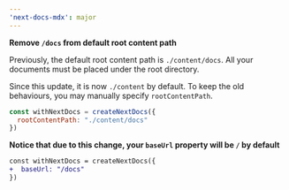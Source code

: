 ```yaml
---
'next-docs-mdx': major
---
```


**Remove `/docs` from default root content path**

Previously, the default root content path is `./content/docs`. All your documents must be placed under the root directory.

Since this update, it is now `./content` by default. To keep the old behaviours, you may manually specify `rootContentPath`.

```js
const withNextDocs = createNextDocs({
  rootContentPath: "./content/docs"
})
```

**Notice that due to this change, your `baseUrl` property will be `/` by default**

```diff
const withNextDocs = createNextDocs({
+  baseUrl: "/docs"
})
```